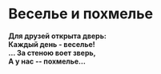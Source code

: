 # Веселье и похмелье


**Для друзей открыта дверь:  
Каждый день - веселье!  
… За стеною воет зверь,  
А у нас -- похмелье…**  
  
<!--more-->

